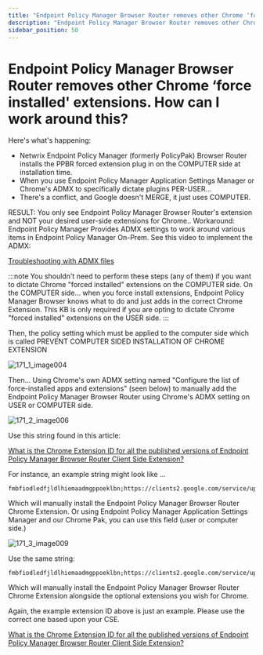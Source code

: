 ```yaml
---
title: "Endpoint Policy Manager Browser Router removes other Chrome ‘force installed' extensions. How can I work around this?"
description: "Endpoint Policy Manager Browser Router removes other Chrome ‘force installed' extensions. How can I work around this?"
sidebar_position: 50
---
```


# Endpoint Policy Manager Browser Router removes other Chrome ‘force installed' extensions. How can I work around this?

Here's what's happening:

- Netwrix Endpoint Policy Manager (formerly PolicyPak) Browser Router installs the PPBR forced
  extension plug in on the COMPUTER side at installation time.
- When you use Endpoint Policy Manager Application Settings Manager or Chrome's ADMX to specifically
  dictate plugins PER-USER...
- There's a conflict, and Google doesn't MERGE, it just uses COMPUTER.

RESULT: You only see Endpoint Policy Manager Browser Router's extension and NOT your desired
user-side extensions for Chrome.. Workaround: Endpoint Policy Manager Provides ADMX settings to work
around various items in Endpoint Policy Manager On-Prem. See this video to implement the ADMX:

[Troubleshooting with ADMX files](/docs/endpointpolicymanager/gettingstarted/misc/videos/troubleshooting/admxfiles.md)

:::note
You shouldn't need to perform these steps (any of them) if you want to dictate Chrome
"forced installed" extensions on the COMPUTER side. On the COMPUTER side... when you force install
extensions, Endpoint Policy Manager Browser knows what to do and just adds in the correct Chrome
Extension. This KB is only required if you are opting to dictate Chrome "forced installed"
extensions on the USER side.
:::


Then, the policy setting which must be applied to the computer side which is called PREVENT COMPUTER
SIDED INSTALLATION OF CHROME EXTENSION

![171_1_image004](/images/endpointpolicymanager/troubleshooting/browserrouter/chrome/171_1_image004.webp)

Then… Using Chrome's own ADMX setting named "Configure the list of force-installed apps and
extensions" (seen below) to manually add the Endpoint Policy Manager Browser Router using Chrome's
ADMX setting on USER or COMPUTER side.

![171_2_image006](/images/endpointpolicymanager/troubleshooting/browserrouter/chrome/171_2_image006.webp)

Use this string found in this article:

[What is the Chrome Extension ID for all the published versions of Endpoint Policy Manager Browser Router Client Side Extension?](/docs/endpointpolicymanager/browserrouter/knowledgebase/troubleshooting/chromeextensionid.md)

For instance, an example string might look like …

```
fmbfiodledfjldlhiemaadmgppoeklbn;https://clients2.google.com/service/update2/crx
```

Which will manually install the Endpoint Policy Manager Browser Router Chrome Extension. Or using
Endpoint Policy Manager Application Settings Manager and our Chrome Pak, you can use this field
(user or computer side.)

![171_3_image009](/images/endpointpolicymanager/troubleshooting/browserrouter/chrome/171_3_image009.webp)

Use the same string:

```
fmbfiodledfjldlhiemaadmgppoeklbn;https://clients2.google.com/service/update2/crx.
```

Which will manually install the Endpoint Policy Manager Browser Router Chrome Extension alongside
the optional extensions you wish for Chrome.

Again, the example extension ID above is just an example. Please use the correct one based upon your
CSE.

[What is the Chrome Extension ID for all the published versions of Endpoint Policy Manager Browser Router Client Side Extension?](/docs/endpointpolicymanager/browserrouter/knowledgebase/troubleshooting/chromeextensionid.md)
